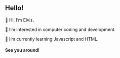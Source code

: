 ## Hello!

👋 Hi, I’m Elvis.

👀 I’m interested in computer coding and development.

🌱 I’m currently learning Javascript and HTML.

#### See you around!

<!---
ElvisDaDev/ElvisDaDev is a ✨ special ✨ repository because its `README.md` (this file) appears on your GitHub profile.
You can click the Preview link to take a look at your changes.
--->
